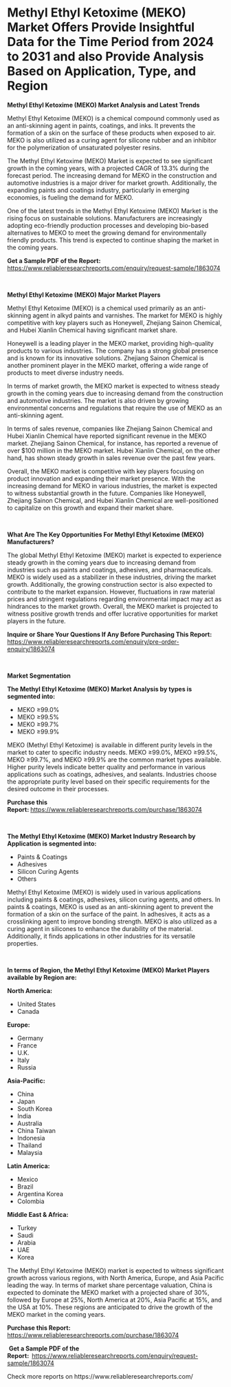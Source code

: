 <p><h1>Methyl Ethyl Ketoxime (MEKO) Market Offers Provide Insightful Data for the Time Period from 2024 to 2031 and also Provide Analysis Based on Application, Type, and Region</h1></p><p><strong>Methyl Ethyl Ketoxime (MEKO) Market Analysis and Latest Trends</strong></p>
<p><p>Methyl Ethyl Ketoxime (MEKO) is a chemical compound commonly used as an anti-skinning agent in paints, coatings, and inks. It prevents the formation of a skin on the surface of these products when exposed to air. MEKO is also utilized as a curing agent for silicone rubber and an inhibitor for the polymerization of unsaturated polyester resins.</p><p>The Methyl Ethyl Ketoxime (MEKO) Market is expected to see significant growth in the coming years, with a projected CAGR of 13.3% during the forecast period. The increasing demand for MEKO in the construction and automotive industries is a major driver for market growth. Additionally, the expanding paints and coatings industry, particularly in emerging economies, is fueling the demand for MEKO.</p><p>One of the latest trends in the Methyl Ethyl Ketoxime (MEKO) Market is the rising focus on sustainable solutions. Manufacturers are increasingly adopting eco-friendly production processes and developing bio-based alternatives to MEKO to meet the growing demand for environmentally friendly products. This trend is expected to continue shaping the market in the coming years.</p></p>
<p><strong>Get a Sample PDF of the Report:&nbsp;</strong> <a href="https://www.reliableresearchreports.com/enquiry/request-sample/1863074">https://www.reliableresearchreports.com/enquiry/request-sample/1863074</a></p>
<p>&nbsp;</p>
<p><strong>Methyl Ethyl Ketoxime (MEKO) Major Market Players</strong></p>
<p><p>Methyl Ethyl Ketoxime (MEKO) is a chemical used primarily as an anti-skinning agent in alkyd paints and varnishes. The market for MEKO is highly competitive with key players such as Honeywell, Zhejiang Sainon Chemical, and Hubei Xianlin Chemical having significant market share.</p><p>Honeywell is a leading player in the MEKO market, providing high-quality products to various industries. The company has a strong global presence and is known for its innovative solutions. Zhejiang Sainon Chemical is another prominent player in the MEKO market, offering a wide range of products to meet diverse industry needs.</p><p>In terms of market growth, the MEKO market is expected to witness steady growth in the coming years due to increasing demand from the construction and automotive industries. The market is also driven by growing environmental concerns and regulations that require the use of MEKO as an anti-skinning agent.</p><p>In terms of sales revenue, companies like Zhejiang Sainon Chemical and Hubei Xianlin Chemical have reported significant revenue in the MEKO market. Zhejiang Sainon Chemical, for instance, has reported a revenue of over $100 million in the MEKO market. Hubei Xianlin Chemical, on the other hand, has shown steady growth in sales revenue over the past few years.</p><p>Overall, the MEKO market is competitive with key players focusing on product innovation and expanding their market presence. With the increasing demand for MEKO in various industries, the market is expected to witness substantial growth in the future. Companies like Honeywell, Zhejiang Sainon Chemical, and Hubei Xianlin Chemical are well-positioned to capitalize on this growth and expand their market share.</p></p>
<p>&nbsp;</p>
<p><strong>What Are The Key Opportunities For Methyl Ethyl Ketoxime (MEKO) Manufacturers?</strong></p>
<p><p>The global Methyl Ethyl Ketoxime (MEKO) market is expected to experience steady growth in the coming years due to increasing demand from industries such as paints and coatings, adhesives, and pharmaceuticals. MEKO is widely used as a stabilizer in these industries, driving the market growth. Additionally, the growing construction sector is also expected to contribute to the market expansion. However, fluctuations in raw material prices and stringent regulations regarding environmental impact may act as hindrances to the market growth. Overall, the MEKO market is projected to witness positive growth trends and offer lucrative opportunities for market players in the future.</p></p>
<p><strong>Inquire or Share Your Questions If Any Before Purchasing This Report:</strong> <a href="https://www.reliableresearchreports.com/enquiry/pre-order-enquiry/1863074">https://www.reliableresearchreports.com/enquiry/pre-order-enquiry/1863074</a></p>
<p>&nbsp;</p>
<p><strong>Market Segmentation</strong></p>
<p><strong>The Methyl Ethyl Ketoxime (MEKO) Market Analysis by types is segmented into:</strong></p>
<p><ul><li>MEKO ≥99.0%</li><li>MEKO ≥99.5%</li><li>MEKO ≥99.7%</li><li>MEKO ≥99.9%</li></ul></p>
<p><p>MEKO (Methyl Ethyl Ketoxime) is available in different purity levels in the market to cater to specific industry needs. MEKO ≥99.0%, MEKO ≥99.5%, MEKO ≥99.7%, and MEKO ≥99.9% are the common market types available. Higher purity levels indicate better quality and performance in various applications such as coatings, adhesives, and sealants. Industries choose the appropriate purity level based on their specific requirements for the desired outcome in their processes.</p></p>
<p><strong>Purchase this Report:&nbsp;</strong><a href="https://www.reliableresearchreports.com/purchase/1863074">https://www.reliableresearchreports.com/purchase/1863074</a></p>
<p>&nbsp;</p>
<p><strong>The Methyl Ethyl Ketoxime (MEKO) Market Industry Research by Application is segmented into:</strong></p>
<p><ul><li>Paints & Coatings</li><li>Adhesives</li><li>Silicon Curing Agents</li><li>Others</li></ul></p>
<p><p>Methyl Ethyl Ketoxime (MEKO) is widely used in various applications including paints & coatings, adhesives, silicon curing agents, and others. In paints & coatings, MEKO is used as an anti-skinning agent to prevent the formation of a skin on the surface of the paint. In adhesives, it acts as a crosslinking agent to improve bonding strength. MEKO is also utilized as a curing agent in silicones to enhance the durability of the material. Additionally, it finds applications in other industries for its versatile properties.</p></p>
<p>&nbsp;</p>
<p><strong>In terms of Region, the Methyl Ethyl Ketoxime (MEKO) Market Players available by Region are:</strong></p>
<p>
    <p> <strong> North America: </strong>
        <ul>
            <li>United States</li>
            <li>Canada</li>
        </ul>
        </p> 
    <p> <strong> Europe: </strong>
        <ul>
            <li>Germany</li>
            <li>France</li>
            <li>U.K.</li>
            <li>Italy</li>
            <li>Russia</li>
        </ul>
        </p> 
    <p> <strong> Asia-Pacific: </strong>
        <ul>
            <li>China</li>
            <li>Japan</li>
            <li>South Korea</li>
            <li>India</li>
            <li>Australia</li>
            <li>China Taiwan</li>
            <li>Indonesia</li>
            <li>Thailand</li>
            <li>Malaysia</li>
        </ul>
        </p> 
    <p> <strong> Latin America: </strong>
        <ul>
            <li>Mexico</li>
            <li>Brazil</li>
            <li>Argentina Korea</li>
            <li>Colombia</li>
        </ul>
        </p> 
    <p> <strong> Middle East & Africa: </strong>
        <ul>
            <li>Turkey</li>
            <li>Saudi</li>
            <li>Arabia</li>
            <li>UAE</li>
            <li>Korea</li>
        </ul>
    </p>
    </p>
<p><p>The Methyl Ethyl Ketoxime (MEKO) market is expected to witness significant growth across various regions, with North America, Europe, and Asia Pacific leading the way. In terms of market share percentage valuation, China is expected to dominate the MEKO market with a projected share of 30%, followed by Europe at 25%, North America at 20%, Asia Pacific at 15%, and the USA at 10%. These regions are anticipated to drive the growth of the MEKO market in the coming years.</p></p>
<p><strong>Purchase this Report: </strong><a href="https://www.reliableresearchreports.com/purchase/1863074">https://www.reliableresearchreports.com/purchase/1863074</a></p>
<p>&nbsp;<strong>Get a Sample PDF of the Report:&nbsp;&nbsp;</strong><a href="https://www.reliableresearchreports.com/enquiry/request-sample/1863074">https://www.reliableresearchreports.com/enquiry/request-sample/1863074</a></p>
<p><strong></strong></p>
<p>Check more reports on https://www.reliableresearchreports.com/</p>